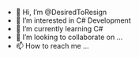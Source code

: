 - 👋 Hi, I’m @DesiredToResign
- 👀 I’m interested in C# Development
- 🌱 I’m currently learning C#
- 💞️ I’m looking to collaborate on ...
- 📫 How to reach me ...

<!---
DesiredToResign/DesiredToResign is a ✨ special ✨ repository because its `README.md` (this file) appears on your GitHub profile.
You can click the Preview link to take a look at your changes.
--->
